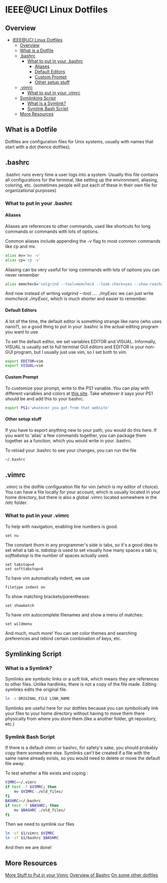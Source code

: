 # IEEE@UCI Linux Dotfiles

## Overview
- [IEEE@UCI Linux Dotfiles](#ieeeuci-linux-dotfiles)
  - [Overview](#overview)
  - [What is a Dotfile](#what-is-a-dotfile)
  - [.bashrc](#bashrc)
    - [What to put in your .bashrc](#what-to-put-in-your-bashrc)
      - [Aliases](#aliases)
      - [Default Editors](#default-editors)
      - [Custom Prompt](#custom-prompt)
      - [Other setup stuff](#other-setup-stuff)
  - [.vimrc](#vimrc)
    - [What to put in your .vimrc](#what-to-put-in-your-vimrc)
  - [Symlinking Script](#symlinking-script)
    - [What is a Symlink?](#what-is-a-symlink)
    - [Symlink Bash Script](#symlink-bash-script)
  - [More Resources](#more-resources)
## What is a Dotfile
Dotfiles are configuration files for Unix systems, usually with names that start with a dot (hence dotfiles). 

## .bashrc
.bashrc runs every time a user logs into a system. Usually this file contains all configurations for the terminal, like setting up the environment, aliasing, coloring, etc. (sometimes people will put each of these in their own file for organizational purposes)

### What to put in your .bashrc
#### Aliases
Aliases are references to other commands, used like shortcuts for long commands or commands with lots of options.

Common aliases include appending the *-v* flag to most common commands like cp and mv.
```bash
alias mv='mv -v'
alias cp='cp -v'
```

Aliasing can be very useful for long commands with lots of options you can never remember
```bash 
alias memcheck='valgrind --tool=memcheck --leak-check=yes --show-reachable=yes --num-callers=20 --track-fds=yes'
```
And now instead of writing *valgrind --tool .... ./myExec* we can just write *memcheck ./myExec*, which is much shorter and easier to remember.

#### Default Editors
A lot of the time, the default editor is something strange like nano (who uses nano?), so a good thing to put in your .bashrc is the actual editing program you want to use.

To set the default editor, we set variables EDITOR and VISUAL. Informally, VISUAL is usually set to full terminal GUI editors and EDITOR is your non-GUI program, but I usually just use vim, so I set both to vim.
```bash
export EDITOR=vim
export VISUAL=vim
```

#### Custom Prompt
To customize your prompt, write to the PS1 variable. You can play with different variables and colors at [this site](https://scriptim.github.io/bash-prompt-generator/). Take whatever it says your PS1 should be and add this to your bashrc.
```bash
export PS1='whatever you got from that website'
```

#### Other setup stuff
If you have to export anything new to your path, you would do this here. If you want to 'alias' a few commands together, you can package them together as a function, which you would write in your .bashrc.

To reload your .bashrc to see your changes, you can run the file
```bash
~/.bashrc
```

## .vimrc
.vimrc is the dotfile configuration file for vim (which is my editor of choice). You can have a file locally for your account, which is usually located in your home directory, but there is also a global .vimrc located somewhere in the /etc folder.

### What to put in your .vimrc
To help with navigation, enabling line numbers is good.
```vim
set nu
```

The constant thorn in any programmer's side is tabs, so it's a good idea to set what a tab is. *tabstop* is used to set visually how many spaces a tab is; *softtabstop* is the number of spaces actually used.
```vim
set tabstop=4
set softtabstop=4
```
To have vim automatically indent, we use
```vim
filetype indent on
```

To show matching brackets/parentheses:
```vim
set showmatch
```

To have vim autocomplete filenames and show a menu of matches:
```vim
set wildmenu
```

And much, much more! You can set color themes and searching preferences and rebind certain combination of keys, etc.

## Symlinking Script
### What is a Symlink?
Symlinks are symbolic links or a soft link, which means they are references to other files. Unlike hardlinks, there is not a copy of the file made. Editing symlinks edits the original file.
```bash
ln -s ORIGINAL_FILE LINK_NAME
```

Symlinks are useful here for our dotfiles because you can symbolically link your files to your home directory without having to move them there physically from where you store them (like a another folder, git repository, etc.)
### Symlink Bash Script
If there is a default vimrc or bashrc, for safety's sake, you should probably copy them somewhere else. Symlinks can't be created if a file with the same name already exists, so you would need to delete or move the default file away.

To test whether a file exists and coping :
```bash
VIMRC=~/.vimrc
if test -f $VIMRC; then
    mv $VIMRC ./old_files/
fi
BASHRC=~/.bashrc
if test -f $BASHRC; then
    mv $BASHRC ./old_files/
fi
```

Then we need to symlink our files
```bash
ln -sf $1/vimrc $VIMRC
ln -sf $1/bashrc $BASHRC
```
And then we are done!

## More Resources
[More Stuff to Put in your Vimrc](https://dougblack.io/words/a-good-vimrc.html
)
[Overview of Bashrc](https://www.routerhosting.com/knowledge-base/what-is-linux-bashrc-and-how-to-use-it-full-guide/
)
[On some other dotfiles](https://medium.com/@webprolific/getting-started-with-dotfiles-43c3602fd789
)
